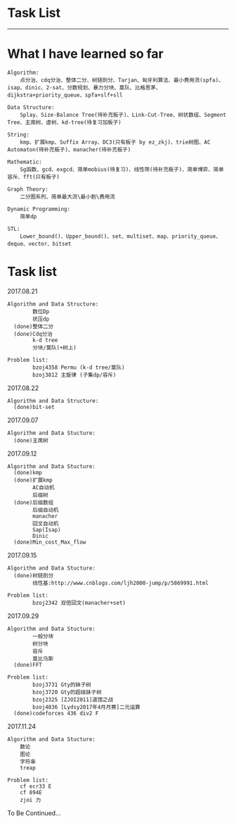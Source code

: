 # Task List
---
# What I have learned so far
    Algorithm:
        点分治、cdq分治、整体二分、树链剖分、Tarjan、匈牙利算法、最小费用流(spfa)、isap、dinic、2-sat、分数规划、暴力分块、莫队、比格思茅、dijkstra+priority_queue、spfa+slf+sll

    Data Structure:
        Splay、Size-Balance Tree(待补充板子)、Link-Cut-Tree、树状数组、Segment Tree、主席树、虚树、kd-tree(待复习加板子)

    String:
        kmp、扩展kmp、Suffix Array、DC3(只有板子 by ez_zkj)、trie树图、AC Automaton(待补充板子)、manacher(待补充板子)

    Mathematic:
        Sg函数、gcd、exgcd、简单mobius(待复习)、线性筛(待补充板子)、简单博弈、简单容斥、fft(只有板子)

    Graph Theory:
        二分图系列、简单最大流\最小割\费用流

    Dynamic Programming:
        简单dp

    STL:
        Lower_bound()、Upper_bound()、set、multiset、map、priority_queue、deque、vector、bitset

# Task list

  2017.08.21

    Algorithm and Data Structure:
            数位Dp
            状压dp
      (done)整体二分
      (done)Cdq分治
            k-d tree
            分块/莫队(+树上)

    Problem list:
            bzoj4358 Permu (k-d tree/莫队)
            bzoj3812 主旋律 (子集dp/容斥)

  2017.08.22

    Algorithm and Data Structure:
      (done)bit-set

  2017.09.07

    Algorithm and Data Stucture:
      (done)主席树

  2017.09.12

    Algorithm and Data Stucture:
      (done)kmp
      (done)扩展kmp
            AC自动机
            后缀树
      (done)后缀数组
            后缀自动机
            manacher
            回文自动机
            Sap(Isap)
            Dinic
      (done)Min_cost_Max_flow

  2017.09.15

    Algorithm and Data Stucture:
      (done)树链剖分
            线性基:http://www.cnblogs.com/ljh2000-jump/p/5869991.html

    Problem list:
            bzoj2342 双倍回文(manacher+set)

  2017.09.29

    Algorithm and Data Stucture:
            一般分块
            树分块
            容斥
            莫比乌斯
      (done)FFT

    Problem list:
            bzoj3731 Gty的妹子树
            bzoj3720 Gty的超级妹子树
            bzoj2325 [ZJOI2011]道馆之战
            bzoj4836 [Lydsy2017年4月月赛]二元运算
      (done)codeforces 436 div2 F

  2017.11.24

    Algorithm and Data Stucture:
	    数论
	    图论
	    字符串
	    treap

    Problem list:
	    cf ecr33 E
	    cf 894E
	    zjoi 力

To Be Continued...
